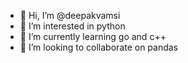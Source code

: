 - 👋 Hi, I’m @deepakvamsi
- 👀 I’m interested in python 
- 🌱 I’m currently learning go and c++ 
- 💞️ I’m looking to collaborate on pandas


<!---
deepakvamsi/deepakvamsi is a ✨ special ✨ repository because its `README.md` (this file) appears on your GitHub profile.
You can click the Preview link to take a look at your changes.
--->
